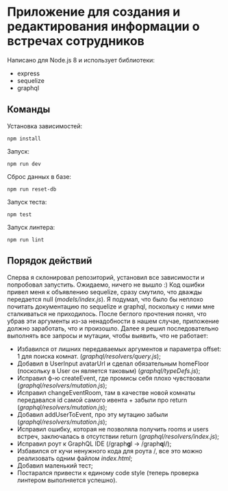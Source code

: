 # Приложение для создания и редактирования информации о встречах сотрудников

Написано для Node.js 8 и использует библиотеки:
* express
* sequelize
* graphql

## Команды
Установка зависимостей:
```
npm install
```
Запуск:
```
npm run dev
```

Сброс данных в базе:
```
npm run reset-db
```

Запуск теста:
```
npm test
```

Запуск линтера:
```
npm run lint
```

## Порядок действий
Сперва я склонировал репозиторий, установил все зависимости и попробовал запустить. Ожидаемо, ничего не вышло :)
Код ошибки привел меня к объявлению sequelize, сразу смутило, что дважды передается null (*models/index.js*). Я подумал, что было бы неплохо почитать документацию по sequelize и graphql, поскольку с ними мне сталкиваться не приходилось. После беглого прочтения понял, что убрав эти аргументы из-за ненадобности в нашем случае, приложение должно заработать, что и произошло.
Далее я решил последовательно выполнять все запросы и мутации, чтобы выявить, что не работает:
* Избавился от лишних передаваемых аргументов и параметра offset: 1 для поиска комнат. (*graphql/resolvers/query.js*);
* Добавил в UserInput avatarUrl и сделал обязательным homeFloor (поскольку в User он является таковым) (*graphql/typeDefs.js*);
* Исправил ф-ю createEvent, где промисы себя плохо чувствовали (*graphql/resolvers/mutation.js*);
* Исправил changeEventRoom, там в качестве новой комнаты передавался id самой самого ивента + забыли про return (*graphql/resolvers/mutation.js*);
* Добавил addUserToEvent, про эту мутацию забыли (*graphql/resolvers/mutation.js*);
* Исправил ошибку, которая не позволяла получить rooms и users встреч, заключалась в отсутствии return (*graphql/resolvers/index.js*);
* Исправил роут к GraphQL IDE (/graph**g**l -> /graph**q**l/);
* Избавился от кучи ненужного кода для роута /, все это можно реализовать одним файлом *index.html*;
* Добавил маленький тест;
* Постарался привести к единому code style (теперь проверка линтером выполняется успешно).
